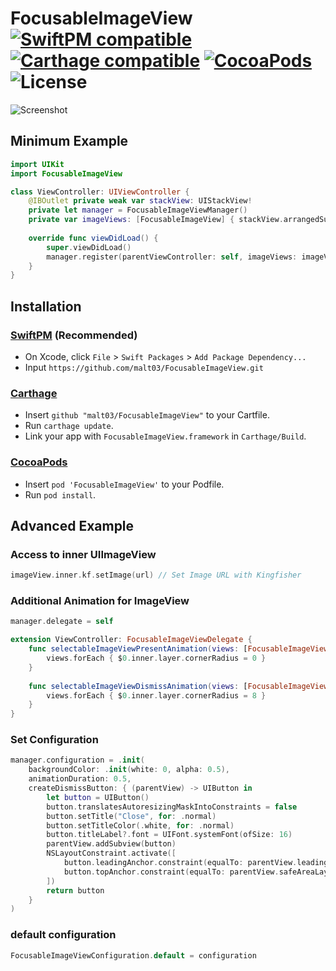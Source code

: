 # FocusableImageView [![SwiftPM compatible](https://img.shields.io/badge/SwiftPM-compatible-4BC51D.svg)](https://github.com/apple/swift-package-manager) [![Carthage compatible](https://img.shields.io/badge/Carthage-compatible-4BC51D.svg)](https://github.com/Carthage/Carthage) [![CocoaPods](https://img.shields.io/cocoapods/v/FocusableImageView.svg?style=flat)](http://cocoapods.org/pods/FocusableImageView) ![License](https://img.shields.io/github/license/malt03/FocusableImageView.svg)

![Screenshot](https://raw.githubusercontent.com/malt03/FocusableImageView/master/readme/Screenshot.gif)

## Minimum Example

```swift
import UIKit
import FocusableImageView

class ViewController: UIViewController {
    @IBOutlet private weak var stackView: UIStackView!
    private let manager = FocusableImageViewManager()
    private var imageViews: [FocusableImageView] { stackView.arrangedSubviews as! [FocusableImageView] }
    
    override func viewDidLoad() {
        super.viewDidLoad()
        manager.register(parentViewController: self, imageViews: imageViews)
    }
}
```

## Installation
### [SwiftPM](https://github.com/apple/swift-package-manager) (Recommended)

- On Xcode, click `File` > `Swift Packages` > `Add Package Dependency...`
- Input `https://github.com/malt03/FocusableImageView.git`

### [Carthage](https://github.com/Carthage/Carthage)

- Insert `github "malt03/FocusableImageView"` to your Cartfile.
- Run `carthage update`.
- Link your app with `FocusableImageView.framework` in `Carthage/Build`.

### [CocoaPods](https://github.com/cocoapods/cocoapods)

- Insert `pod 'FocusableImageView'` to your Podfile.
- Run `pod install`.

## Advanced Example
### Access to inner UIImageView
```swift
imageView.inner.kf.setImage(url) // Set Image URL with Kingfisher
```

### Additional Animation for ImageView
```swift
manager.delegate = self

extension ViewController: FocusableImageViewDelegate {
    func selectableImageViewPresentAnimation(views: [FocusableImageView]) {
        views.forEach { $0.inner.layer.cornerRadius = 0 }
    }
    
    func selectableImageViewDismissAnimation(views: [FocusableImageView]) {
        views.forEach { $0.inner.layer.cornerRadius = 8 }
    }
}
```

### Set Configuration
```swift
manager.configuration = .init(
    backgroundColor: .init(white: 0, alpha: 0.5),
    animationDuration: 0.5,
    createDismissButton: { (parentView) -> UIButton in
        let button = UIButton()
        button.translatesAutoresizingMaskIntoConstraints = false
        button.setTitle("Close", for: .normal)
        button.setTitleColor(.white, for: .normal)
        button.titleLabel?.font = UIFont.systemFont(ofSize: 16)
        parentView.addSubview(button)
        NSLayoutConstraint.activate([
            button.leadingAnchor.constraint(equalTo: parentView.leadingAnchor, constant: 16),
            button.topAnchor.constraint(equalTo: parentView.safeAreaLayoutGuide.topAnchor, constant: 16),
        ])
        return button
    }
)
```

### default configuration
```swift
FocusableImageViewConfiguration.default = configuration
```
